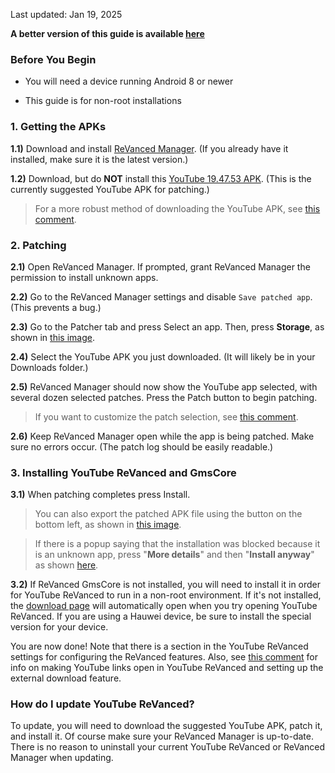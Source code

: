 Last updated: Jan 19, 2025

**A better version of this guide is available [here](https://github.com/KobeW50/ReVanced-Documentation/blob/main/YT-ReVanced-Guide.md#before-you-begin)**



### **Before You Begin**

- You will need a device running Android 8 or newer

- This guide is for non-root installations




### **1. Getting the APKs**

**1.1)** Download and install [ReVanced Manager](https://revanced.app/download). (If you already have it installed, make sure it is the latest version.)

**1.2)** Download, but do **NOT** install this [YouTube 19.47.53 APK](https://www.apkmirror.com/apk/google-inc/youtube/youtube-19-47-53-release/youtube-19-47-53-android-apk-download/). (This is the currently suggested YouTube APK for patching.)

> For a more robust method of downloading the YouTube APK, see [this comment](TODO).




### **2. Patching**

**2.1)** Open ReVanced Manager. If prompted, grant ReVanced Manager the permission to install unknown apps.

**2.2)** Go to the ReVanced Manager settings and disable `Save patched app`. (This prevents a bug.)

**2.3)** Go to the Patcher tab and press Select an app. Then, press **Storage**, as shown in [this image](https://raw.githubusercontent.com/KobeW50/ReVanced-Documentation/refs/heads/main/images/yt-revanced-guide/select-from-storage.png).

**2.4)** Select the YouTube APK you just downloaded. (It will likely be in your Downloads folder.)

**2.5)** ReVanced Manager should now show the YouTube app selected, with several dozen selected patches. Press the Patch button to begin patching.

> If you want to customize the patch selection, see [this comment](TODO).

**2.6)** Keep ReVanced Manager open while the app is being patched. Make sure no errors occur. (The patch log should be easily readable.)




### **3. Installing YouTube ReVanced and GmsCore**

**3.1)** When patching completes press Install. 

> You can also export the patched APK file using the button on the bottom left, as shown in [this image](https://raw.githubusercontent.com/KobeW50/ReVanced-Documentation/refs/heads/main/images/yt-revanced-guide/export-apk.png).

> If there is a popup saying that the installation was blocked because it is an unknown app, press "**More details**" and then "**Install anyway**" as shown [here](https://raw.githubusercontent.com/KobeW50/ReVanced-Documentation/refs/heads/main/images/yt-revanced-guide/install-anyway_old.jpeg).

**3.2)** If ReVanced GmsCore is not installed, you will need to install it in order for YouTube ReVanced to run in a non-root environment. If it's not installed, the [download page](https://github.com/ReVanced/GmsCore/releases/latest) will automatically open when you try opening YouTube ReVanced. If you are using a Hauwei device, be sure to install the special version for your device.

You are now done! Note that there is a section in the YouTube ReVanced settings for configuring the ReVanced features. Also, see [this comment](TODO) for info on making YouTube links open in YouTube ReVanced and setting up the external download feature.



### **How do I update YouTube ReVanced?**

To update, you will need to download the suggested YouTube APK, patch it, and install it. Of course make sure your ReVanced Manager is up-to-date. There is no reason to uninstall your current YouTube ReVanced or ReVanced Manager when updating.

